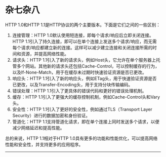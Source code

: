 # 杂七杂八

HTTP 1.0和HTTP 1.1是HTTP协议的两个主要版本。下面是它们之间的一些区别：

1. 连接管理：HTTP 1.0默认使用短连接，即每个请求/响应后立即关闭连接。HTTP 1.1引入了持久连接，即可以在单个连接上发送多个请求/响应，而无需每个请求/响应都建立新的连接。这样可以减少建立连接和关闭连接所需的时间和资源，并提高网络性能。
2. 请求头：HTTP 1.1引入了新的请求头，例如Host头，它允许在单个服务器上托管多个网站。其他新的请求头还包括Cache-Control，可以控制缓存的行为，以及If-None-Match，用于在缓存未过期时快速验证资源是否已更改。
3. 响应头：HTTP 1.1引入了新的响应头，例如ETag头，用于快速验证资源是否已更改，以及Transfer-Encoding头，用于支持分块传输编码。
4. 错误处理：HTTP 1.1引入了更具体的错误代码和更好的错误处理机制。
5. 缓存：HTTP 1.1引入了更强大的缓存控制机制，例如Cache-Control头和Vary头。
6. 安全性：HTTP 1.1引入了更好的安全性，例如通过TLS（Transport Layer Security）进行的数据加密和身份验证。
7. 管道化：HTTP 1.1支持管道化请求，即在单个连接上同时发送多个请求，以便减少网络延迟和提高性能。

总的来说，HTTP 1.1相对于HTTP 1.0具有更多的功能和性能优化，可以提高网络性能和安全性，并支持更多的应用程序。



---



